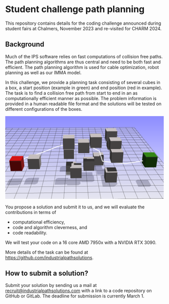 Student challenge path planning
===============================

This repository contains details for the coding challenge announced during
student fairs at Chalmers, November 2023 and re-visited for CHARM 2024.

Background
----------

Much of the IPS software relies on fast computations of collision free paths.
The path planning algorithms are thus central and need to be both fast and
efficient. The path planning algorithm is used for cable optimization, robot
planning as well as our IMMA model.

In this challenge, we provide a planning task consisting of several cubes in a
box, a start position (example in green) and end position (red in example). The
task is to find a collision free path from start to end in an as computationally
efficient manner as possible. The problem information is provided in a human
readable file format and the solutions will be tested on different
configurations of the boxes. 

![Picture of example planning task.](images/task.png?raw=true "Planning task with start (green) and end (red) positions.")

You propose a solution and submit it to us, and we will evaluate the
contributions in terms of 

* computational efficiency, 
* code and algorithm cleverness, and 
* code readability. 

We will test your code on a 16 core AMD 7950x with a NVIDIA RTX 3090.

More details of the task can be found at
https://github.com/industrialpathsolutions. 

How to submit a solution?
-------------------------

Submit your solution by sending us a mail at recruit@industrialpathsolutions.com
with a link to a code repository on GitHub or GitLab. The deadline for
submission is currently March 1.
